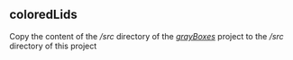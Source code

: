 ## coloredLids

Copy the content of the _/src_ directory of the [_grayBoxes_](https://github.com/dwweiss/grayBoxes/tree/master/src) project to the _/src_ directory of this project
